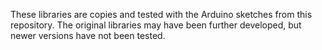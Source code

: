 These libraries are copies and tested with the Arduino sketches from this repository. 
The original libraries may have been further developed, but newer versions have not been tested.
